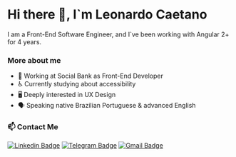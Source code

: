 # Hi there 👋, I`m Leonardo Caetano

I am a Front-End Software Engineer, and I`ve been working with Angular 2+ for 4 years.   

### More about me
- 💼 Working at Social Bank as Front-End Developer
- ♿ Currently studying about accessibility
- 🖥️ Deeply interested in UX Design
- 🗣 Speaking native Brazilian Portuguese & advanced English

### 📫 Contact Me

[![Linkedin Badge](https://img.shields.io/badge/-LinkedIn-blue?style=flat-square&logo=Linkedin&logoColor=white&link=https://www.linkedin.com/in/leonardoszct/)](https://www.linkedin.com/in/leonardoszct/)
[![Telegram Badge](https://img.shields.io/badge/-Telegram-1ca0f1?style=flat-square&labelColor=1ca0f1&logo=telegram&logoColor=white&link=https://t.me/leonardoszct)](https://t.me/leonardoszct)
[![Gmail Badge](https://img.shields.io/badge/Gmail-D14836?style=style=flat-square&logo=gmail&logoColor=white&link=mailto:leonardoszct@gmail.com)](mailto:leonardoszct@gmail.com)
